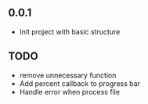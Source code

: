 ## 0.0.1

* Init project with basic structure

## TODO 
* remove unnecessary function
* Add percent callback to progress bar
* Handle error when process file
